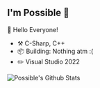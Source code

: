 ## I'm Possible :wave:

🎊 Hello Everyone!

- :hammer_and_pick: C-Sharp, C++
- :package: Building: Nothing atm :(
- :pencil2: Visual Studio 2022

![Possible's Github Stats](https://github-readme-stats.vercel.app/api?username=Possbl&theme=gruvbox&show_icons=true)
